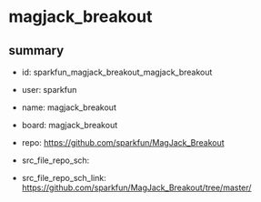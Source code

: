 # magjack_breakout
 
## summary 
* id: sparkfun_magjack_breakout_magjack_breakout
* user: sparkfun
* name: magjack_breakout
* board: magjack_breakout
* repo: https://github.com/sparkfun/MagJack_Breakout



* src_file_repo_sch: 
* src_file_repo_sch_link: https://github.com/sparkfun/MagJack_Breakout/tree/master/




